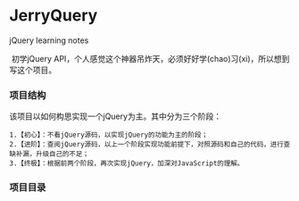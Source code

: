 # JerryQuery
jQuery learning notes

  初学jQuery API，个人感觉这个神器吊炸天，必须好好学(chao)习(xi)，所以想到写这个项目。
  
### 项目结构

该项目以如何构思实现一个jQuery为主。其中分为三个阶段：

    1.【初心】：不看jQuery源码，以实现jQuery的功能为主的阶段；
    2.【进阶】：查阅jQuery源码，以上一个阶段实现功能前提下，对照源码和自己的代码，进行查缺补漏，升级自己的不足；
    3.【终极】：根据前两个阶段，再次实现jQuery，加深对JavaScript的理解。
  
### 项目目录

